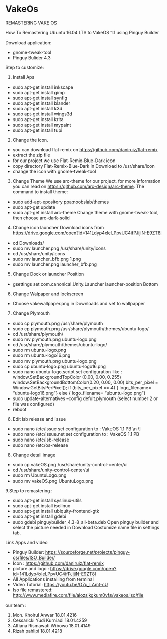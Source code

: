 # VakeOs
REMASTERING VAKE OS

How To Remastering Ubuntu 16.04 LTS to VakeOS 1.1 using Pinguy Builder


Download application:
* gnome-tweak-tool
* Pinguy Bulider 4.3

Step to customize:

1. Install Aps
* sudo apt-get install inkscape 
* sudo apt-get install gimp 
* sudo apt-get install synfig 
* sudo apt-get install blander 
* sudo apt-get install k3d 
* sudo apt-get install wings3d 
* sudo apt-get install krita 
* sudo apt-get install mypaint
* sudo apt-get install  tupi

2. Change the  icon. 
* you can download flat remix on https://github.com/daniruiz/flat-remix
* extract the zip file
* for our project we use  Flat-Remix-Blue-Dark icon
* copy directory  Flat-Remix-Blue-Dark in Download to /usr/share/icon
* change the icon with gnome-tweak-tool

3. Change Theme
We use arc-theme for our project, for more information you can read on https://github.com/arc-design/arc-theme. The command to install theme:
* sudo add-apt-epository ppa:noobslab/themes
* sudo apt-get update
* sudo apt-get install arc-theme
	Change theme with gnome-tweak-tool, then choose arc-dark-solid

4. Change icon launcher 
Download icons from https://drive.google.com/open?id=141Ldyp4xleLPpvUC4ifPJijiN-E9ZT8I
* cd Downloads/ 
* sudo mv launcher.png /usr/share/unity/icons 
* cd /usr/share/unity/icons 
* sudo mv launcher_bfb.png 1.png 
* sudo mv launcher.png launcher_bfb.png 

5. Change Dock or launcher Position 
* gsettings set com.canonical.Unity.Launcher launcher-position Bottom 

6. Change Walpaper and lockscreen 
* Choose vakewallpaper.png in Downloads and set to wallpapper

7. Change Plymouth 
* sudo cp plymouth.png /usr/share/plymouth
* sudo cp plymouth.png /usr/share/plymouth/themes/ubuntu-logo/
* cd /usr/share/plymouth/
* sudo mv plymouth.png ubuntu-logo.png
* cd /usr/share/plymouth/themes/ubuntu-logo/
* sudo rm ubuntu-logo.png
* sudo rm ubuntu-logo16.png
* sudo mv plymouth.png ubuntu-logo.png
* sudo cp ubuntu-logo.png ubuntu-logo16.png
* sudo nano ubuntu-logo.script
set configuration like :
window.SetBackgroundTopColor (0.00, 0.00, 0.255)
window.SetBackgroundBottomColor(0.20, 0.00, 0.00)
bits_per_pixel = Window.GetBitsPerPixel();
if (bits_per_pixel == 4) {
		logo_filename= “ubuntu-logo16.png”}
else {
		logo_filename= “ubuntu-logo.png”}
* sudo update-alternatives –config defult.plymouth
	(select number 2 or file was configured) 
* reboot 

6. Edit lsb release and issue 
* sudo nano /etc/issue 
set configuration to :
VakeOS 1.1 PB \n \l 
* sudo nano /etc/issue.net
set configuration to :
VakeOS 1.1 PB
* sudo nano /etc/lsb-release 
* sudo nano /etc/os-release

8. Change detail image
* sudo cp vakeOS.png /usr/share/unity-control-center/ui
* cd /usr/share/unity-control-center/ui
* sudo rm UbuntuLogo.png
* sudo mv vakeOS.png UbuntuLogo.png

9.Step to remastering :
* sudo apt-get install syslinux-utils
* sudo apt-get install isolinux
* sudo apt-get install ubiquity-frontend-gtk
* sudo apt-get install gdebi
* sudo gdebi pinguybuilder_4.3-8_all-beta.deb
Open pinguy builder and select the picture needed in Download
Costumize name file in settings tab. 


Link Apps and video
- Pinguy Builder: https://sourceforge.net/projects/pinguy-os/files/ISO_Builder/
- Icon : https://github.com/daniruiz/flat-remix
- picture and logo : https://drive.google.com/open?id=141Ldyp4xleLPpvUC4ifPJijiN-E9ZT8I
- All Applications installing from terminal
- Video Tutorial: https://youtu.be/O7u_LAmt-cU
- Iso file remastered: http://www.mediafire.com/file/alozsjkgkum0vfs/vakeos.iso/file

our team :
1. Moh. Khoirul Anwar 18.01.4216
2. Cessaricki Yudi Kurniadi 18.01.4259
3. Alfiana Rismawati Wibowo 18.01.4149
4. Rizah pahlipi 18.01.4218

